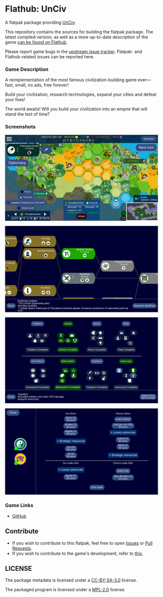 # Flathub: UnCiv

A flatpak package providing [UnCiv](https://github.com/yairm210/Unciv).

This repository contains the sources for building the flatpak package. The latest compiled version, as well as a more up-to-date description of the game [can be found on Flathub](https://flathub.org/apps/details/io.github.yairm210.unciv).

Please report game bugs in the [upstream issue tracker](https://github.com/yairm210/Unciv/issues). Flatpak- and Flathub-related issues can be reported here.

### Game Description

A reimplementation of the most famous civilization-building game ever—fast, small, no ads, free forever!

Build your civilization, research technologies, expand your cities and defeat your foes!

The world awaits! Will you build your civilization into an empire that will stand the test of time?

### Screenshots

![WorldScreen](https://raw.githubusercontent.com/yairm210/Unciv/master/extraImages/Screenshots/WorldScreen.png)

![TechTree](https://raw.githubusercontent.com/yairm210/Unciv/master/extraImages/Screenshots/TechTree.png)

![PolicyScreen](https://raw.githubusercontent.com/yairm210/Unciv/master/extraImages/Screenshots/PolicyScreen.png)

![TradeScreen](https://raw.githubusercontent.com/yairm210/Unciv/master/extraImages/Screenshots/TradeScreen.png)

### Game Links

- [GitHub](https://github.com/yairm210/Unciv)

## Contribute

- If you wish to contribute to this flatpak, feel free to open [Issues](https://github.com/flathub/io.github.yairm210.unciv/issues) or [Pull Requests](https://github.com/flathub/io.github.yairm210.unciv/pulls).
- If you wish to contribute to the game's development, refer to [this](https://github.com/yairm210/Unciv#contributing).

## LICENSE

The package metadata is licensed under a
[CC-BY-SA-3.0](https://creativecommons.org/licenses/by-sa/3.0/) license.

The packaged program is licensed under a [MPL-2.0](https://spdx.org/licenses/MPL-2.0.html) license.
